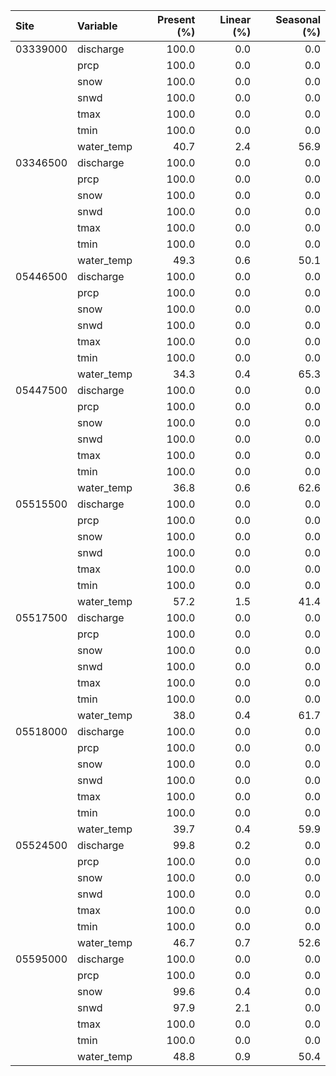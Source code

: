 |Site     |Variable   | Present (%)| Linear (%)| Seasonal (%)|
|:--------|:----------|-----------:|----------:|------------:|
|03339000 |discharge  |       100.0|        0.0|          0.0|
|         |prcp       |       100.0|        0.0|          0.0|
|         |snow       |       100.0|        0.0|          0.0|
|         |snwd       |       100.0|        0.0|          0.0|
|         |tmax       |       100.0|        0.0|          0.0|
|         |tmin       |       100.0|        0.0|          0.0|
|         |water_temp |        40.7|        2.4|         56.9|
|03346500 |discharge  |       100.0|        0.0|          0.0|
|         |prcp       |       100.0|        0.0|          0.0|
|         |snow       |       100.0|        0.0|          0.0|
|         |snwd       |       100.0|        0.0|          0.0|
|         |tmax       |       100.0|        0.0|          0.0|
|         |tmin       |       100.0|        0.0|          0.0|
|         |water_temp |        49.3|        0.6|         50.1|
|05446500 |discharge  |       100.0|        0.0|          0.0|
|         |prcp       |       100.0|        0.0|          0.0|
|         |snow       |       100.0|        0.0|          0.0|
|         |snwd       |       100.0|        0.0|          0.0|
|         |tmax       |       100.0|        0.0|          0.0|
|         |tmin       |       100.0|        0.0|          0.0|
|         |water_temp |        34.3|        0.4|         65.3|
|05447500 |discharge  |       100.0|        0.0|          0.0|
|         |prcp       |       100.0|        0.0|          0.0|
|         |snow       |       100.0|        0.0|          0.0|
|         |snwd       |       100.0|        0.0|          0.0|
|         |tmax       |       100.0|        0.0|          0.0|
|         |tmin       |       100.0|        0.0|          0.0|
|         |water_temp |        36.8|        0.6|         62.6|
|05515500 |discharge  |       100.0|        0.0|          0.0|
|         |prcp       |       100.0|        0.0|          0.0|
|         |snow       |       100.0|        0.0|          0.0|
|         |snwd       |       100.0|        0.0|          0.0|
|         |tmax       |       100.0|        0.0|          0.0|
|         |tmin       |       100.0|        0.0|          0.0|
|         |water_temp |        57.2|        1.5|         41.4|
|05517500 |discharge  |       100.0|        0.0|          0.0|
|         |prcp       |       100.0|        0.0|          0.0|
|         |snow       |       100.0|        0.0|          0.0|
|         |snwd       |       100.0|        0.0|          0.0|
|         |tmax       |       100.0|        0.0|          0.0|
|         |tmin       |       100.0|        0.0|          0.0|
|         |water_temp |        38.0|        0.4|         61.7|
|05518000 |discharge  |       100.0|        0.0|          0.0|
|         |prcp       |       100.0|        0.0|          0.0|
|         |snow       |       100.0|        0.0|          0.0|
|         |snwd       |       100.0|        0.0|          0.0|
|         |tmax       |       100.0|        0.0|          0.0|
|         |tmin       |       100.0|        0.0|          0.0|
|         |water_temp |        39.7|        0.4|         59.9|
|05524500 |discharge  |        99.8|        0.2|          0.0|
|         |prcp       |       100.0|        0.0|          0.0|
|         |snow       |       100.0|        0.0|          0.0|
|         |snwd       |       100.0|        0.0|          0.0|
|         |tmax       |       100.0|        0.0|          0.0|
|         |tmin       |       100.0|        0.0|          0.0|
|         |water_temp |        46.7|        0.7|         52.6|
|05595000 |discharge  |       100.0|        0.0|          0.0|
|         |prcp       |       100.0|        0.0|          0.0|
|         |snow       |        99.6|        0.4|          0.0|
|         |snwd       |        97.9|        2.1|          0.0|
|         |tmax       |       100.0|        0.0|          0.0|
|         |tmin       |       100.0|        0.0|          0.0|
|         |water_temp |        48.8|        0.9|         50.4|
